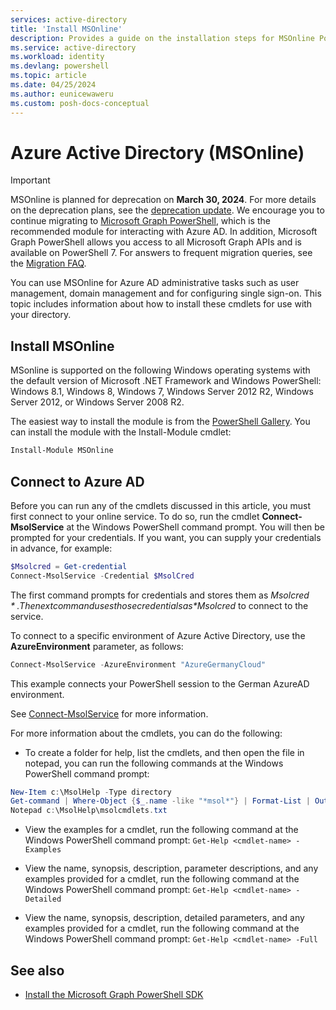 ```yaml
---
services: active-directory
title: 'Install MSOnline'
description: Provides a guide on the installation steps for MSOnline PowerShell.
ms.service: active-directory
ms.workload: identity
ms.devlang: powershell
ms.topic: article
ms.date: 04/25/2024
ms.author: eunicewaweru
ms.custom: posh-docs-conceptual
---
```

# Azure Active Directory (MSOnline)

>[!IMPORTANT]
> MSOnline is planned for deprecation on **March 30, 2024**. For more details on the deprecation plans, see the [deprecation update](https://techcommunity.microsoft.com/t5/microsoft-entra-azure-ad-blog/microsoft-entra-new-feature-and-change-announcements/ba-p/3796396). We encourage you to continue migrating to [Microsoft Graph PowerShell](/powershell/microsoftgraph/overview), which is the recommended module for interacting with Azure AD. In addition, Microsoft Graph PowerShell allows you access to all Microsoft Graph APIs and is available on PowerShell 7. For answers to frequent migration queries, see the [Migration FAQ](../azureadps-2.0/migration-faq.yml).

You can use MSOnline for Azure AD administrative tasks such as user management, domain management and for configuring single sign-on.
This topic includes information about how to install these cmdlets for use with your directory.

## Install MSOnline

MSonline is supported on the following Windows operating systems with the default version of Microsoft .NET Framework and Windows PowerShell: Windows 8.1, Windows 8, Windows 7, Windows Server 2012 R2, Windows Server 2012, or Windows Server 2008 R2.

The easiest way to install the module is from the [PowerShell Gallery](https://www.powershellgallery.com/packages/MSOnline). You can install the module with the Install-Module cmdlet:

```powershell
Install-Module MSOnline
```

## Connect to Azure AD

Before you can run any of the cmdlets discussed in this article, you must first connect to your online service.
To do so, run the cmdlet **Connect-MsolService** at the Windows PowerShell command prompt.
You will then be prompted for your credentials.
If you want, you can supply your credentials in advance, for example:

```PowerShell
$Msolcred = Get-credential
Connect-MsolService -Credential $MsolCred
```

The first command prompts for credentials and stores them as *$Msolcred*.
The next command uses those credentials as *$Msolcred* to connect to the service.

To connect to a specific environment of Azure Active Directory, use the **AzureEnvironment** parameter, as follows:

```powershell
Connect-MsolService -AzureEnvironment "AzureGermanyCloud"
```

This example connects your PowerShell session to the German AzureAD environment.

See [Connect-MsolService](/powershell/module/msonline/connect-msolservice) for more information.

For more information about the cmdlets, you can do the following:

* To create a folder for help, list the cmdlets, and then open the file in notepad, you can run the following commands at the Windows PowerShell command prompt:

```PowerShell
New-Item c:\MsolHelp -Type directory
Get-command | Where-Object {$_.name -like "*msol*"} | Format-List | Out-File c:\MsolHelp\msolcmdlets.txt
Notepad c:\MsolHelp\msolcmdlets.txt
```

* View the examples for a cmdlet, run the following command at the Windows PowerShell command prompt: `Get-Help <cmdlet-name> -Examples`

* View the name, synopsis, description, parameter descriptions, and any examples provided for a cmdlet, run the following command at the Windows PowerShell command prompt: `Get-Help <cmdlet-name> -Detailed`

* View the name, synopsis, description, detailed parameters, and any examples provided for a cmdlet, run the following command at the Windows PowerShell command prompt: `Get-Help <cmdlet-name> -Full`

## See also

- [Install the Microsoft Graph PowerShell SDK](/powershell/microsoftgraph/installation?view=graph-powershell-1.0&preserve-view=true)